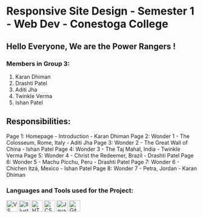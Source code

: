 # Responsive Site Design - Semester 1 - Web Dev - Conestoga College

## Hello Everyone, We are the Power Rangers !

### Members in Group 3: 
1. Karan Dhiman
2. Drashti Patel
3. Aditi Jha
4. Twinkle Verma
5. Ishan Patel

## Responsibilities: 
Page 1: Homepage - Introduction - Karan Dhiman
Page 2: Wonder 1 - The Colosseum, Rome, Italy - Aditi Jha
Page 3: Wonder 2 - The Great Wall of China - Ishan Patel
Page 4: Wonder 3 - The Taj Mahal, India - Twinkle Verma
Page 5: Wonder 4 - Christ the Redeemer, Brazil - Drashti Patel
Page 6: Wonder 5 - Machu Picchu, Peru - Drashti Patel
Page 7: Wonder 6 - Chichen Itzá, Mexico - Ishan Patel
Page 8: Wonder 7 - Petra, Jordan - Karan Dhiman

### Languages and Tools used for the Project:
[<img align="left" alt="VS Code" width="30px" src="https://cdn-icons-png.flaticon.com/512/906/906324.png" />][VS Code]
[<img align="left" alt="Illustrator" width="30px" src="https://cdn-icons-png.flaticon.com/512/5968/5968472.png" />][Illustrator]
[<img align="left" alt="HTML5" width="30px" src="https://cdn-icons-png.flaticon.com/512/732/732212.png" />][html5]
[<img align="left" alt="CSS3" width="30px" src="https://cdn-icons-png.flaticon.com/512/732/732190.png" />][css3]
[<img align="left" alt="JavaScript" width="30px" src="https://cdn-icons-png.flaticon.com/512/5968/5968292.png" />][javascript]
[<img align="left" alt="GitHub" width="30px" src="https://cdn-icons-png.flaticon.com/512/733/733553.png" />][github]

[VS Code]: https://code.visualstudio.com/
[Premiere]: https://www.adobe.com/in/products/premiere-rush.html
[Illustrator]: https://www.adobe.com/in/products/illustrator.html
[html5]: https://www.w3schools.com/html/
[css3]: https://www.w3schools.com/css/
[javascript]: https://www.w3schools.com/js/DEFAULT.asp
[github]: https://github.com/
